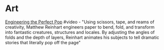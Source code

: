 # Art

[Engineering the Perfect Pop](https://www.youtube.com/watch?v=O6JFYMJMQZ0) \#video - "Using scissors, tape, and reams of creativity, Matthew Reinhart engineers paper to bend, fold, and transform into fantastic creatures, structures and locales. By adjusting the angles of folds and the depth of layers, Reinhart animates his subjects to tell dramatic stories that literally pop off the page"

